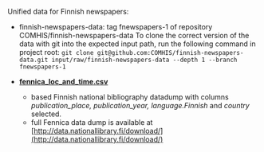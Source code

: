 
Unified data for Finnish newspapers:

* finnish-newspapers-data: tag fnewspapers-1 of repository COMHIS/finnish-newspapers-data
  To clone the correct version of the data with git into the expected input path, run the following command in project root:
  ```git clone git@github.com:COMHIS/finnish-newspapers-data.git input/raw/finnish-newspapers-data --depth 1 --branch fnewspapers-1```

* [**fennica_loc_and_time.csv**](./fennica_loc_and_time.csv)
  * based Finnish national bibliography datadump with columns _publication_place, publication_year, language.Finnish_ and _country_ selected.
  * full Fennica data dump is available at [http://data.nationallibrary.fi/download/](http://data.nationallibrary.fi/download/)

